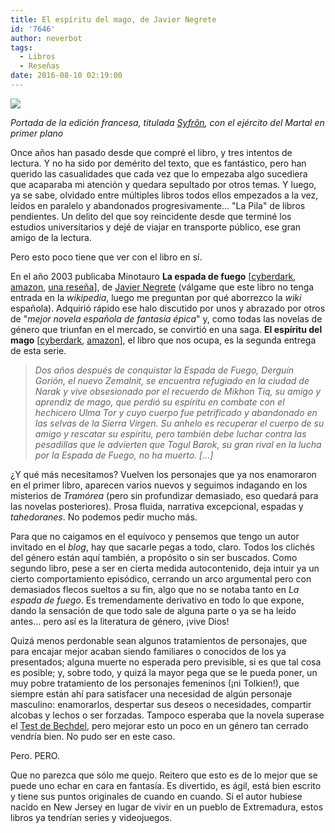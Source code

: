 ```yaml
---
title: El espíritu del mago, de Javier Negrete
id: '7646'
author: neverbot
tags:
  - Libros
  - Reseñas
date: 2016-08-10 02:19:00
---
```


[![](./el-espiritu-del-mago.png)](./el-espiritu-del-mago.png)

_Portada de la edición francesa, titulada [Syfrõn](https://www.amazon.fr/Chronique-Tramor%C3%A9e-Syfr%C3%B5n-lesprit-mage/dp/2841725693), con el ejército del Martal en primer plano_

Once años han pasado desde que compré el libro, y tres intentos de lectura. Y no ha sido por demérito del texto, que es fantástico, pero han querido las casualidades que cada vez que lo empezaba algo sucediera que acaparaba mi atención y quedara sepultado por otros temas. Y luego, ya se sabe, olvidado entre múltiples libros todos ellos empezados a la vez, leídos en paralelo y abandonados progresivamente... "La Pila" de libros pendientes. Un delito del que soy reincidente desde que terminé los estudios universitarios y dejé de viajar en transporte público, ese gran amigo de la lectura.

Pero esto poco tiene que ver con el libro en sí.

En el año 2003 publicaba Minotauro **La espada de fuego** \[[cyberdark](http://tienda.cyberdark.net/la-espada-de-fuego-la-espada-de-fuego-1-n203.html), [amazon](http://amzn.to/2b1g27r), [una reseña](http://adalides.blogspot.com.es/2014/03/tramorea-la-espada-de-fuego.html)\], de [Javier Negrete](https://es.wikipedia.org/wiki/Javier_Negrete) (válgame que este libro no tenga entrada en la _wikipedia_, luego me preguntan por qué aborrezco la _wiki_ española). Adquirió rápido ese halo discutido por unos y abrazado por otros de "_mejor novela española de fantasía épica_" y, como todas las novelas de género que triunfan en el mercado, se convirtió en una saga. **El espíritu del mago** \[[cyberdark](http://tienda.cyberdark.net/el-espiritu-del-mago-la-espada-de-fuego-2-n2139.html), [amazon](http://amzn.to/2b1ftdY)\], el libro que nos ocupa, es la segunda entrega de esta serie.

> _Dos años después de conquistar la Espada de Fuego, Derguín Gorión, el nuevo Zemalnit, se encuentra refugiado en la ciudad de Narak y vive obsesionado por el recuerdo de Mikhon Tiq, su amigo y aprendiz de mago, que perdió su espíritu en combate con el hechicero Ulma Tor y cuyo cuerpo fue petrificado y abandonado en las selvas de la Sierra Virgen. Su anhelo es recuperar el cuerpo de su amigo y rescatar su espíritu, pero también debe luchar contra las pesadillas que le advierten que Togul Barok, su gran rival en la lucha por la Espada de Fuego, no ha muerto. \[...\]_

¿Y qué más necesitamos? Vuelven los personajes que ya nos enamoraron en el primer libro, aparecen varios nuevos y seguimos indagando en los misterios de _Tramórea_ (pero sin profundizar demasiado, eso quedará para las novelas posteriores). Prosa fluida, narrativa excepcional, espadas y _tahedoranes_. No podemos pedir mucho más.

Para que no caigamos en el equívoco y pensemos que tengo un autor invitado en el _blog_, hay que sacarle pegas a todo, claro. Todos los clichés del género están aquí también, a propósito o sin ser buscados. Como segundo libro, pese a ser en cierta medida autocontenido, deja intuir ya un cierto comportamiento episódico, cerrando un arco argumental pero con demasiados flecos sueltos a su fin, algo que no se notaba tanto en _La espada de fuego_. Es tremendamente derivativo en todo lo que expone, dando la sensación de que todo sale de alguna parte o ya se ha leído antes... pero así es la literatura de género, ¡vive Dios!

Quizá menos perdonable sean algunos tratamientos de personajes, que para encajar mejor acaban siendo familiares o conocidos de los ya presentados; alguna muerte no esperada pero previsible, si es que tal cosa es posible; y, sobre todo, y quizá la mayor pega que se le pueda poner, un muy pobre tratamiento de los personajes femeninos (¡ni Tolkien!), que siempre están ahí para satisfacer una necesidad de algún personaje masculino: enamorarlos, despertar sus deseos o necesidades, compartir alcobas y lechos o ser forzadas. Tampoco esperaba que la novela superase el [Test de Bechdel](https://en.wikipedia.org/wiki/Bechdel_test), pero mejorar esto un poco en un género tan cerrado vendría bien. No pudo ser en este caso.

Pero. PERO.

Que no parezca que sólo me quejo. Reitero que esto es de lo mejor que se puede uno echar en cara en fantasía. Es divertido, es ágil, está bien escrito y tiene sus puntos originales de cuando en cuando. Si el autor hubiese nacido en New Jersey en lugar de vivir en un pueblo de Extremadura, estos libros ya tendrían series y videojuegos.